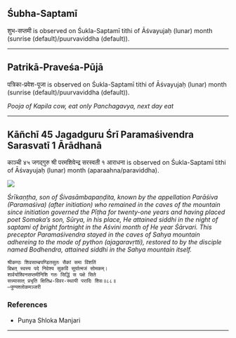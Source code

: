 ## Śubha-Saptamī
शुभ-सप्तमी is observed on Śukla-Saptamī tithi of Āśvayujaḥ (lunar) month (sunrise (default)/puurvaviddha (default)).



---
## Patrikā-Praveśa-Pūjā
पत्रिका-प्रवेश-पूजा is observed on Śukla-Saptamī tithi of Āśvayujaḥ (lunar) month (sunrise (default)/puurvaviddha (default)).

_Pooja of Kapila cow, eat only Panchagavya, next day eat_

---
## Kāñchī 45 Jagadguru Śrī Paramaśivendra Sarasvatī 1 Ārādhanā
काञ्ची ४५ जगद्गुरु श्री परमशिवेन्द्र सरस्वती १ आराधना is observed on Śukla-Saptamī tithi of Āśvayujaḥ (lunar) month (aparaahna/paraviddha).

![](https://github.com/sanskrit-coders/jyotisha/blob/master/jyotisha/panchangam/temporal/festival/images/kanchi-jagadgurus/jagadguru-45.jpg)

_Śrīkaṇṭha, son of Śivasāmbapaṇḍita, known by the appellation Parāśiva (Paramaśiva) (after initiation) who remained in the caves of the mountain since initiation governed the Pīṭha for twenty-one years and having placed poet Somaka’s son, Sūrya, in his place, He attained siddhi in the night of saptami of bright fortnight in the Aśvini month of He year Śārvari. This preceptor Paramaśivendra stayed in the caves of Sahya mountain adhereing to the mode of python (ajagaravṛtti), restored to by the disciple named Bodhendra, attained siddhi in the Sahya mountain itself._

```
श्रीकण्ठः शिवसाम्बपण्डितसुतः सैकां समा विंशतिं
बिभ्रत् स्वस्य पदे निवेश्य सुकविं सूर्यात्मजं सोमकम्।
शार्वर्याश्विनसप्तमीनिशि गतः सिद्धिं स पक्षे सिते
सन्न्यासात् प्रभृति क्षितिध्र-विवर-स्थायी परादिः शिवः॥८८॥
—पुण्यश्लोकमञ्जरी
```
### References
* Punya Shloka Manjari


---

